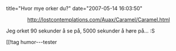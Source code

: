 title="Hvor mye orker du?"
date="2007-05-14 16:03:50"
<div align="center"><a href="http://lostcontemplations.com/Auax/Caramel/Caramel.html">http://lostcontemplations.com/Auax/Caramel/Caramel.html</a></div>

Jeg orket 90 sekunder å se på, 5000 sekunder å høre på... :S

[[!tag  humor---tester
